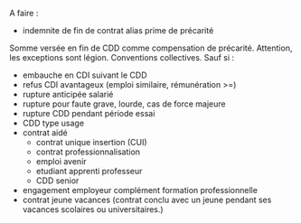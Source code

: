 A faire :

- indemnite de fin de contrat
alias prime de précarité

Somme versée en fin de CDD comme compensation de précarité. Attention, les exceptions sont légion. Conventions collectives.
Sauf si :
- embauche en CDI suivant le CDD
- refus CDI avantageux (emploi similaire, rémunération >=)
- rupture anticipée salarié
- rupture pour faute grave, lourde, cas de force majeure
- rupture CDD pendant période essai
- CDD type usage
- contrat aidé
	- contrat unique insertion (CUI)
	- contrat professionnalisation
	- emploi avenir
	- etudiant apprenti professeur
	- CDD senior
- engagement employeur complément formation professionnelle
- contrat jeune vacances (contrat conclu avec un jeune pendant ses vacances scolaires ou universitaires.)
